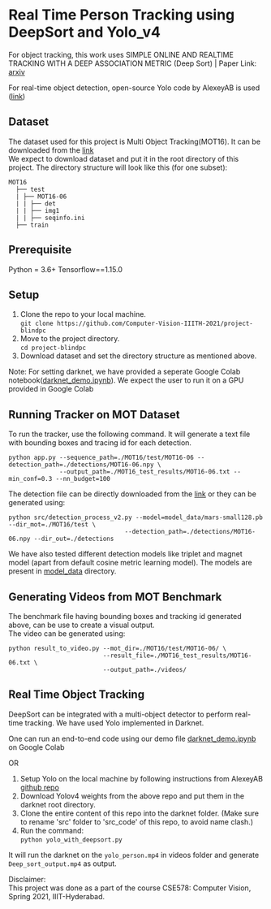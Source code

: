 # Real Time Person Tracking using DeepSort and Yolo_v4

For object tracking, this work uses SIMPLE ONLINE AND REALTIME TRACKING WITH A DEEP ASSOCIATION METRIC (Deep Sort) | Paper Link: [arxiv](https://arxiv.org/pdf/1703.07402.pdf)

For real-time object detection, open-source Yolo code by AlexeyAB is used ([link](https://github.com/AlexeyAB/darknet))

## Dataset
The dataset used for this project is Multi Object Tracking(MOT16). It can be downloaded from the [link](https://motchallenge.net/data/MOT16/)<br>
We expect to download dataset and put it in the root directory of this project. The directory structure will look like this (for one subset):
```
MOT16
  ├── test
  | ├── MOT16-06
  | | ├── det
  | | ├── img1
  | | ├── seqinfo.ini
  ├── train

```

## Prerequisite
Python = 3.6+
Tensorflow==1.15.0

## Setup

1. Clone the repo to your local machine. <br>
`git clone https://github.com/Computer-Vision-IIITH-2021/project-blindpc`
2. Move to the project directory.<br>
`cd project-blindpc`
3. Download dataset and set the directory structure as mentioned above.<br>

Note: For setting darknet, we have provided a seperate Google Colab notebook([darknet_demo.ipynb](darknet_demo.ipynb)). We expect the user to run it on a GPU provided in Google Colab



## Running Tracker on MOT Dataset
To run the tracker, use the following command. It will generate a text file with bounding boxes and tracing id for each detection. <br>
```
python app.py --sequence_path=./MOT16/test/MOT16-06 --detection_path=./detections/MOT16-06.npy \ 
              --output_path=./MOT16_test_results/MOT16-06.txt --min_conf=0.3 --nn_budget=100
```
The detection file can be directly downloaded from the [link](https://iiitaphyd-my.sharepoint.com/:f:/g/personal/madhav_agarwal_research_iiit_ac_in/EqBOq4hZWlpHsCDFLihz44kBYaNcv4TDwc4rZZUrpTz2NA?e=dGnS6J) or they can be generated using:<br>
```
python src/detection_process_v2.py --model=model_data/mars-small128.pb --dir_mot=./MOT16/test \
                                --detection_path=./detections/MOT16-06.npy --dir_out=./detections
```          

We have also tested different detection models like triplet and magnet model (apart from default cosine metric learning model). The models are present in [model_data](./model_data) directory. 

## Generating Videos from MOT Benchmark

The benchmark file having bounding boxes and tracking id generated above, can be use to create a visual output.<br>
The video can be generated using:
```
python result_to_video.py --mot_dir=./MOT16/test/MOT16-06/ \
                          --result_file=./MOT16_test_results/MOT16-06.txt \
                          --output_path=./videos/
```

## Real Time Object Tracking

DeepSort can be integrated with a multi-object detector to perform real-time tracking. We have used Yolo implemented in Darknet.<br>

One can run an end-to-end code using our demo file [darknet_demo.ipynb](darknet_demo.ipynb) on Google Colab <br>

OR<br>
  1. Setup Yolo on the local machine by following instructions from AlexeyAB [github repo](https://github.com/AlexeyAB/darknet)
  2. Download Yolov4 weights from the above repo and put them in the darknet root directory.
  3. Clone the entire content of this repo into the darknet folder. (Make sure to rename 'src' folder to 'src_code' of this repo, to avoid name clash.)
  4. Run the command: <br>
     `python yolo_with_deepsort.py`
 
  It will run the darknet on the `yolo_person.mp4` in videos folder and generate `Deep_sort_output.mp4` as output.

Disclaimer: <br>
This project was done as a part of the course CSE578: Computer Vision, Spring 2021, IIIT-Hyderabad.
